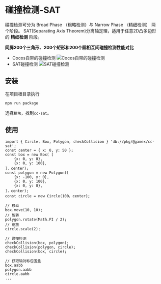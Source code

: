 # 碰撞检测-SAT

碰撞检测可分为 Broad Phase （粗略检测）与 Narrow Phase （精细检测） 两个阶段。
SAT(Separating Axis Theorem)分离轴定理，适用于任意2D凸多边形的 **精细检测** 阶段。

**同屏200个三角形、200个矩形和200个圆相互间碰撞检测性能对比**

- Cocos自带的碰撞检测
  ![Cocos自带的碰撞检测](https://foruda.gitee.com/images/1716354015430330562/1489b9d0_542337.png "QQ20240522-125729.png")
- SAT碰撞检测
  ![SAT碰撞检测](https://foruda.gitee.com/images/1716354028682329357/607cab02_542337.png "QQ20240522-125749.png")

## 安装

在项目根目录执行
```Shell
npm run package
```

选择```模块```，找到```cc-sat```。

## 使用

```TS
import { Circle, Box, Polygon, checkCollision } 'db://pkg/@gamex/cc-sat';
const center = { x: 0, y: 50 };
const box = new Box( [
    {x: 0, y: 0},
    {x: 0, y: 100},
]，center);
const polygon = new Polygon([
    {x: -100, y: 0},
    {x: 0, y: 100},
    {x: 0, y: 0},
]，center);
const circle = new Circle(100，center);

// 移动
box.move(10, 10);
// 旋转
polygon.rotate(Math.PI / 2);
// 缩放
circle.scale(2);

// 碰撞检测
checkCollision(box, polygon);
checkCollision(polygon, circle);
checkCollision(box, circle);

// 获取轴对称包围盒
box.aabb
polygon.aabb
circle.aabb
...
```